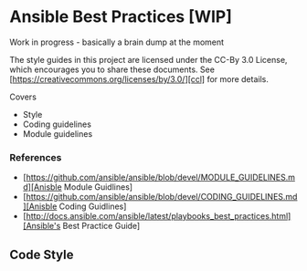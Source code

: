 # Ansible Best Practices [WIP]

Work in progress - basically a brain dump at the moment

The style guides in this project are licensed under the CC-By 3.0 License,
which encourages you to share these documents.
See [https://creativecommons.org/licenses/by/3.0/][ccl] for more details.

Covers
 * Style
 * Coding guidelines
 * Module guidelines

### References

* [https://github.com/ansible/ansible/blob/devel/MODULE_GUIDELINES.md][Anisble Module Guidlines]
* [https://github.com/ansible/ansible/blob/devel/CODING_GUIDELINES.md][Anisble Coding Guidlines]
* [http://docs.ansible.com/ansible/latest/playbooks_best_practices.html][Ansible's Best Practice Guide]

 
 
## Code Style
